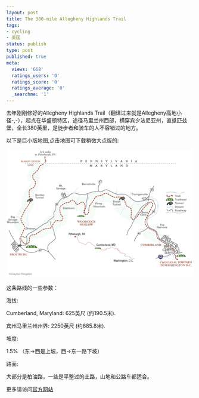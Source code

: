 ```yaml
---
layout: post
title: The 380-mile Allegheny Highlands Trail
tags:
- cycling
- 美国
status: publish
type: post
published: true
meta:
  views: '668'
  ratings_users: '0'
  ratings_score: '0'
  ratings_average: '0'
  _searchme: '1'
---
```

去年刚刚修好的Allegheny Highlands Trail（翻译过来就是Allegheny高地小径-,-），起点在华盛顿特区，途径马里兰州西部，横穿宾夕法尼亚州，直抵匹兹堡，全长380英里，是徒步者和骑车的人不容错过的地方。

以下是巨小版地图,点击地图可下载稍微大点版的:

![](/images/2010/07/alleghenyhighlandtrailmap.gif)

这条路线的一些参数：

海拔:

Cumberland, Maryland: 625英尺 (约190.5米).

宾州马里兰州州界: 2250英尺 (约685.8米).

坡度:

1.5% （东->西是上坡，西->东一路下坡）

路面:

大部分是柏油路，一些是平整过的土路，山地和公路车都适合。

更多请访问<a href="http://www.ahtmtrail.org/" target="_blank">官方网站</a>
